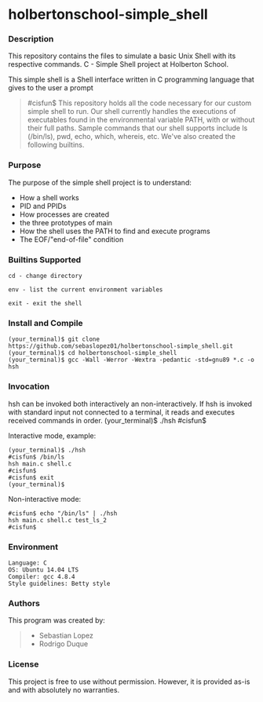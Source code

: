 # holbertonschool-simple_shell

### Description

This repository contains the files to simulate a basic Unix Shell with its respective commands. C - Simple Shell project at Holberton School.

This simple shell is a Shell interface written in C programming language that gives to the user a prompt 
> #cisfun$ 
This repository holds all the code necessary for our custom simple shell to run. Our shell currently handles the executions of executables found in the environmental variable PATH, with or without their full paths. Sample commands that our shell supports include ls (/bin/ls), pwd, echo, which, whereis, etc. We've also created the following builtins.

### Purpose

The purpose of the simple shell project is to understand:

* How a shell works
* PID and PPIDs
* How processes are created
* the three prototypes of main
* How the shell uses the PATH to find and execute programs
* The EOF/"end-of-file" condition


### Builtins Supported

	cd - change directory

	env - list the current environment variables

	exit - exit the shell

### Install and Compile

	(your_terminal)$ git clone https://github.com/sebaslopez01/holbertonschool-simple_shell.git
	(your_terminal)$ cd holbertonschool-simple_shell
	(your_terminal)$ gcc -Wall -Werror -Wextra -pedantic -std=gnu89 *.c -o hsh

### Invocation

hsh can be invoked both interactively an non-interactively. 
If hsh is invoked with standard input not connected to a terminal, it reads and executes received commands in order.
	(your_terminal)$ ./hsh
	#cisfun$

Interactive mode, example:

	(your_terminal)$ ./hsh
	#cisfun$ /bin/ls
	hsh main.c shell.c
	#cisfun$ 
	#cisfun$ exit
	(your_terminal)$ 

Non-interactive mode:

	#cisfun$ echo "/bin/ls" | ./hsh
	hsh main.c shell.c test_ls_2
	#cisfun$

### Environment

    Language: C
    OS: Ubuntu 14.04 LTS
    Compiler: gcc 4.8.4
    Style guidelines: Betty style

### Authors

This program was created by:

> * Sebastian Lopez
> * Rodrigo Duque

### License

This project is free to use without permission. However, it is provided as-is and with absolutely no warranties.
